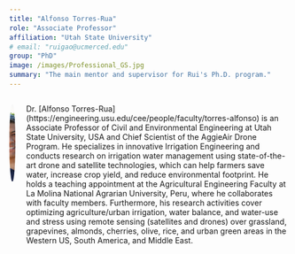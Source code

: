 ```yaml
---
title: "Alfonso Torres-Rua"
role: "Associate Professor"
affiliation: "Utah State University"
# email: "ruigao@ucmerced.edu"
group: "PhD"
image: /images/Professional_GS.jpg
summary: "The main mentor and supervisor for Rui's Ph.D. program."
---
```



<div style="display: flex; align-items: flex-start; gap: 20px; margin-bottom: 20px;">

  <img src="/images/torres-alfonso.jpg" alt="Alfonso Torres"
       style="width: 140px; height: 140px; object-fit: cover; border-radius: 50%; flex-shrink: 0;">

  <div>
    <p>Dr. [Alfonso Torres-Rua](https://engineering.usu.edu/cee/people/faculty/torres-alfonso) is an Associate Professor of Civil and Environmental Engineering at Utah State University, USA and Chief Scientist of the AggieAir Drone Program. He specializes in innovative Irrigation Engineering and conducts research on irrigation water management using state-of-the-art drone and satellite technologies, which can help farmers save water, increase crop yield, and reduce environmental footprint. He holds a teaching appointment at the Agricultural Engineering Faculty at La Molina National Agrarian University, Peru, where he collaborates with faculty members. Furthermore, his research activities cover optimizing agriculture/urban irrigation, water balance, and water-use and stress using remote sensing (satellites and drones) over grassland, grapevines, almonds, cherries, olive, rice, and urban green areas in the Western US, South America, and Middle East.</p>
  </div>

</div>